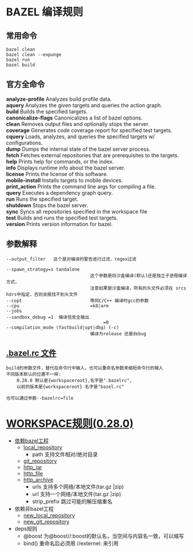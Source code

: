 # BAZEL 编译规则

## 常用命令
    bazel clean 
    bazel clean --expunge
    bazel run 
    bazel build  
    
## 官方全命令
**analyze-profile**	Analyzes build profile data.  
**aquery**	Analyzes the given targets and queries the action graph.  
**build**	Builds the specified targets.  
**canonicalize-flags**	Canonicalizes a list of bazel options.  
**clean**	Removes output files and optionally stops the server.  
**coverage**	Generates code coverage report for specified test targets.  
**cquery**	Loads, analyzes, and queries the specified targets w/ configurations.  
**dump**	Dumps the internal state of the bazel server process.  
**fetch**	Fetches external repositories that are prerequisites to the targets.  
**help**	Prints help for commands, or the index.  
**info**	Displays runtime info about the bazel server.  
**license**	Prints the license of this software.  
**mobile-install**	Installs targets to mobile devices.  
**print_action**	Prints the command line args for compiling a file.  
**query**	Executes a dependency graph query.  
**run**	 Runs the specified target.  
**shutdown**	Stops the bazel server.  
**sync**	Syncs all repositories specified in the workspace file  
**test**	Builds and runs the specified test targets.  
**version**	Prints version information for bazel.  

## 参数解释
    --output_filter   这个是对编译的警告进行过滤，regex过滤
    
    --spawn_strategy=s tandalone   
                                    这个参数是将沙盒编译(默认)还是独立子进程编译方式，
                                    注意如果是沙盒编译，所有的头文件必须在 srcs hdrs中指定，否则会报找不到头文件
    --copt                          等同C/C++ 编译时gcc的参数
    --cpu                           =k8|arm
    --jobs                          
    --sandbox_debug =1  编译信息全输出
                                         =0
    --compilation_mode (fastbuild|opt|dbg) (-c)   
                                    编译为release 还是debug

## [.bazel.rc 文件](https://docs.bazel.build/versions/master/guide.html)
    build的参数文件，替代在命令行中输入，也可以重命名参数来缩短命令行的输入
    不同版本默认的位置不一样:
        0.28.0 默认是{workspaceroot},名字是".bazelrc",
        以前的版本是{workspaceroot} 名字是"bazel.rc"
    
    也可以通过参数--bazelrc=file
    

# [WORKSPACE规则(0.28.0)](https://docs.bazel.build/versions/0.28.0/be/workspace.html)
- [依赖bazel工程](https://docs.bazel.build/versions/0.28.0/repo/git.html)
    + [local_repository](https://docs.bazel.build/versions/master/be/workspace.html#local_repository)  
        * path 支持文件相对/绝对目录
    + [git_repository](https://docs.bazel.build/versions/0.28.0/repo/git.html#git_repository)
    + [http_jar](https://docs.bazel.build/versions/1.0.0/repo/http.html#http_jar)
    + [http_file](https://docs.bazel.build/versions/1.0.0/repo/http.html#http_file)
    + [http_archive](https://docs.bazel.build/versions/1.0.0/repo/http.html#http_archive)  
        * urls 支持多个网络/本地文件(tar.gz |zip)  
        * url  支持一个网络/本地文件(tar.gz |zip)  
        * strip_prefix 跳过可能的解压缩重名  
-  依赖非bazel工程
    + [new_local_repository](https://docs.bazel.build/versions/master/be/workspace.html#new_local_repository)
    + [new_git_repository](https://docs.bazel.build/versions/0.28.0/repo/git.html#new_git_repository)
-  deps规则  
    + @boost 为@boost//:boost的默认名，当空间与内容名一致，可以缩写
    + bind() 重命名后必须用 //externel: 来引用